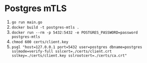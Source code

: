 # Postgres mTLS

1. `go run main.go`
2. `docker build -t postgres-mtls .`
3. `docker run --rm -p 5432:5432 -e POSTGRES_PASSWORD=password postgres-mtls`
4. `chmod 600 certs/client.key`
5. `psql "host=127.0.0.1 port=5432 user=postgres dbname=postgres sslmode=verify-full sslcert=./certs/client.crt sslkey=./certs/client.key sslrootcert=./certs/ca.crt"`
